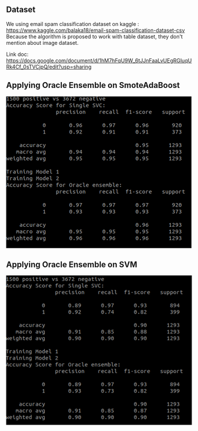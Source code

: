 ## Dataset 

We using email spam classification dataset on kaggle : https://www.kaggle.com/balaka18/email-spam-classification-dataset-csv
Because the algorithm is proposed to work with table dataset, they don't mention about image dataset. 

Link doc: https://docs.google.com/document/d/1hM7hFqU9W_6tJJnFaaLvUEgRGluqURk4Cf_0sTVCjpQ/edit?usp=sharing

## Applying Oracle Ensemble on SmoteAdaBoost 
![Applying Oracle Ensemble on SmoteAdaBoost](img/smoteadaboost.png?raw=true "Applying Oracle Ensemble on SmoteAdaBoost")
## Applying Oracle Ensemble on SVM 
![Applying Oracle Ensemble on SVM](img/svm.png?raw=true "Applying Oracle Ensemble on SVM")


